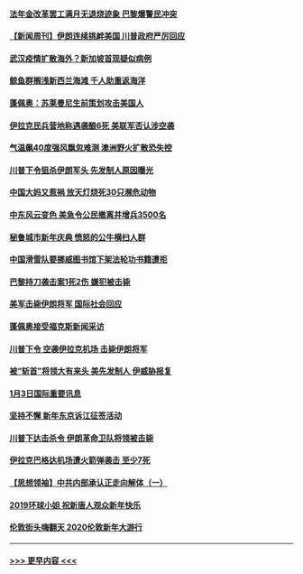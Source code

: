 #### [法年金改革罢工满月无退烧迹象 巴黎爆警民冲突](../pages/prog202/a102745518.md?t=01051111) 
#### [【新闻周刊】伊朗连续挑衅美国 川普政府严厉回应](../pages/prog202/a102745484.md?t=01051111) 
#### [武汉疫情扩散海外？新加坡首现疑似病例](../pages/prog202/a102745347.md?t=01051111) 
#### [鲸鱼群搁浅新西兰海滩 千人助重返海洋](../pages/prog202/a102745257.md?t=01051111) 
#### [蓬佩奥：苏莱曼尼生前策划攻击美国人](../pages/prog202/a102745305.md?t=01051111) 
#### [伊拉克民兵营地称遇袭酿6死 美联军否认涉空袭](../pages/prog202/a102745093.md?t=01051111) 
#### [气温飙40度强风飘忽难测 澳洲野火扩散恐失控](../pages/prog202/a102744951.md?t=01051111) 
#### [川普下令狙杀伊朗军头 先发制人原因曝光](../pages/prog202/a102744900.md?t=01051111) 
#### [中国大妈又惹祸 放天灯烧死30只濒危动物](../pages/prog202/a102744899.md?t=01051111) 
#### [中东风云变色 美急令公民撤离并增兵3500名](../pages/prog202/a102744827.md?t=01051111) 
#### [秘鲁城市新年庆典 愤怒的公牛横扫人群](../pages/prog202/a102744618.md?t=01051111) 
#### [中国滑雪队要挪威图书馆下架法轮功书籍遭拒](../pages/prog202/a102744639.md?t=01051111) 
#### [巴黎持刀袭击案1死2伤 嫌犯被击毙](../pages/prog202/a102744566.md?t=01051111) 
#### [美军击毙伊朗将军 国际社会回应](../pages/prog202/a102744485.md?t=01051111) 
#### [蓬佩奥接受福克斯新闻采访](../pages/prog202/a102744480.md?t=01051111) 
#### [川普下令 空袭伊拉克机场 击毙伊朗将军](../pages/prog202/a102744470.md?t=01051111) 
#### [被“斩首”将领大有来头 美先发制人 伊威胁报复](../pages/prog202/a102744454.md?t=01051111) 
#### [1月3日国际重要讯息](../pages/prog202/a102744301.md?t=01051111) 
#### [坚持不懈 新年东京诉江征签活动](../pages/prog202/a102744303.md?t=01051111) 
#### [川普下达击杀令 伊朗革命卫队将领被击毙](../pages/prog202/a102741911.md?t=01051111) 
#### [伊拉克巴格达机场遭火箭弹袭击 至少7死](../pages/prog202/a102744115.md?t=01051111) 
#### [【思想领袖】中共内部承认正走向解体（一）](../pages/prog202/a102744097.md?t=01051111) 
#### [2019环球小姐 祝新唐人观众新年快乐](../pages/prog202/a102744043.md?t=01051111) 
#### [伦敦街头嗨翻天 2020伦敦新年大游行](../pages/prog202/a102743925.md?t=01051111) 

----
#### [ >>> 更早内容 <<< ](../indexes/prog202-earlier.md)
